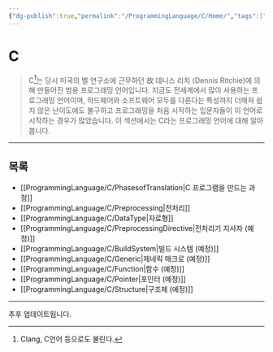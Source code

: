 ```yaml
---
{"dg-publish":true,"permalink":"/ProgrammingLanguage/C/Home/","tags":["C","프로그래밍언어"],"created":"2024-02-06T20:25:23.214+09:00","updated":"2024-05-27T16:44:22.760+09:00"}
---
```



# C

> C[^1]는 당시 미국의 벨 연구소에 근무하던 故 데니스 리치 (Dennis Ritchie)에 의해 만들어진 범용 프로그래밍 언어입니다. 지금도 전세계에서 많이 사용하는 프로그래밍 언어이며, 하드웨어와 소프트웨어 모두를 다룬다는 특성까지 더해져 쉽지 않은 난이도에도 불구하고 프로그래밍을 처음 시작하는 입문자들이 이 언어로 시작하는 경우가 많았습니다. 이 섹션에서는 C라는 프로그래밍 언어에 대해 알아봅니다.

---

## 목록

+ [[ProgrammingLanguage/C/PhasesofTranslation\|C 프로그램을 만드는 과정]]
+ [[ProgrammingLanguage/C/Preprocessing\|전처리]]
+ [[ProgrammingLanguage/C/DataType\|자료형]]
+ [[ProgrammingLanguage/C/PreprocessingDirective\|전처리기 지사자 (예정)]]
+ [[ProgrammingLanguage/C/BuildSystem\|빌드 시스템 (예정)]]
+ [[ProgrammingLanguage/C/Generic\|제네릭 매크로 (예정)]]
+ [[ProgrammingLanguage/C/Function\|함수 (예정)]]
+ [[ProgrammingLanguage/C/Pointer\|포인터 (예정)]]
+ [[ProgrammingLanguage/C/Structure\|구조체 (예정)]]

---
추후 업데이트됩니다.

[^1]: Clang, C언어 등으로도 불린다.
